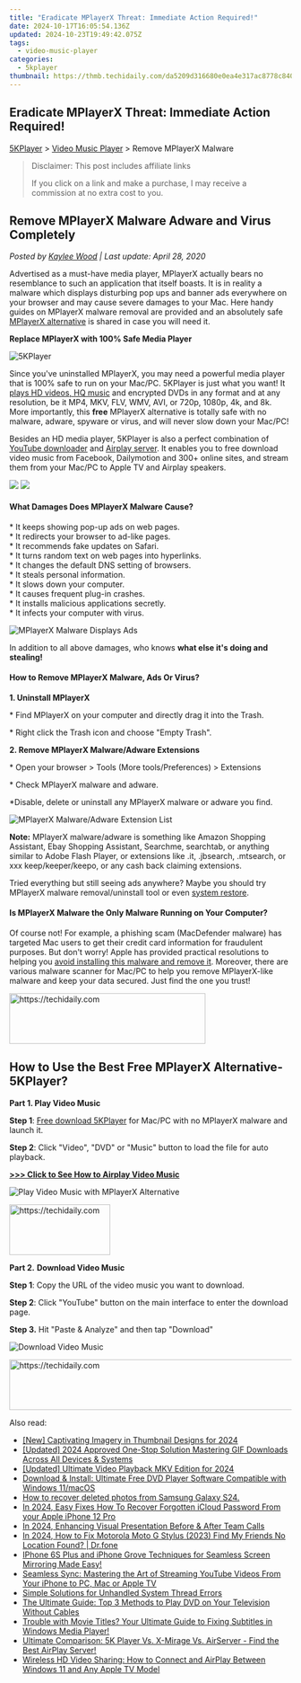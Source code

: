 ```yaml
---
title: "Eradicate MPlayerX Threat: Immediate Action Required!"
date: 2024-10-17T16:05:54.136Z
updated: 2024-10-23T19:49:42.075Z
tags:
  - video-music-player
categories:
  - 5kplayer
thumbnail: https://thmb.techidaily.com/da5209d316680e0ea4e317ac8778c8407afff2b573c02ea17e5760889c684fa1.jpg
---
```


## Eradicate MPlayerX Threat: Immediate Action Required!

[5KPlayer](https://tools.techidaily.com/5kplayer/products/) \> [Video Music Player](https://tools.techidaily.com/5kplayer/video-music-player/) \> Remove MPlayerX Malware

>  Disclaimer: This post includes affiliate links
>
>  If you click on a link and make a purchase, I may receive a commission at no extra cost to you.
>

## Remove MPlayerX Malware Adware and Virus Completely

 _Posted by [Kaylee Wood](https://www.quora.com/profile/Amanda-Hu-21) | Last update: April 28, 2020_

Advertised as a must-have media player, MPlayerX actually bears no resemblance to such an application that itself boasts. It is in reality a malware which displays disturbing pop ups and banner ads everywhere on your browser and may cause severe damages to your Mac. Here handy guides on MPlayerX malware removal are provided and an absolutely safe [MPlayerX alternative](https://tools.techidaily.com/5kplayer/products/) is shared in case you will need it.

**Replace MPlayerX with 100% Safe Media Player**

![5KPlayer](https://www.5kplayer.com/video-music-player/img/5kplayer-icon-1202.png) 

Since you've uninstalled MPlayerX, you may need a powerful media player that is 100% safe to run on your Mac/PC. 5KPlayer is just what you want! It [plays HD videos, HQ music](https://tools.techidaily.com/5kplayer/video-music-player/) and encrypted DVDs in any format and at any resolution, be it MP4, MKV, FLV, WMV, AVI, or 720p, 1080p, 4k, and 8k. More importantly, this **free** MPlayerX alternative is totally safe with no malware, adware, spyware or virus, and will never slow down your Mac/PC!

Besides an HD media player, 5KPlayer is also a perfect combination of [YouTube downloader](https://tools.techidaily.com/5kplayer/youtube-download/) and [Airplay server](https://tools.techidaily.com/5kplayer/airplay/). It enables you to free download video music from Facebook, Dailymotion and 300+ online sites, and stream them from your Mac/PC to Apple TV and Airplay speakers.

[![](https://www.5kplayer.com/video-music-player/../button/freedownbackwin.png)](https://tools.techidaily.com/5kplayer/products/) [![](https://www.5kplayer.com/video-music-player/../button/freedownbackmac.png)](https://tools.techidaily.com/5kplayer/products/) 

####   **What Damages Does MPlayerX Malware Cause?**

\* It keeps showing pop-up ads on web pages.   
 \* It redirects your browser to ad-like pages.   
 \* It recommends fake updates on Safari.  
 \* It turns random text on web pages into hyperlinks.   
 \* It changes the default DNS setting of browsers.  
 \* It steals personal information.  
 \* It slows down your computer.   
 \* It causes frequent plug-in crashes.  
 \* It installs malicious applications secretly.  
 \* It infects your computer with virus.

![MPlayerX Malware Displays Ads](https://www.5kplayer.com/video-music-player/img/mplayerx-malware-0126.jpg) 

In addition to all above damages, who knows **what else it's doing and stealing!**

#### **How to Remove MPlayerX Malware, Ads Or Virus?**

 **1\. Uninstall MPlayerX** 

\* Find MPlayerX on your computer and directly drag it into the Trash.

\* Right click the Trash icon and choose "Empty Trash".

**2\. Remove MPlayerX Malware/Adware Extensions**

\* Open your browser > Tools (More tools/Preferences) > Extensions

\* Check MPlayerX malware and adware.

\*Disable, delete or uninstall any MPlayerX malware or adware you find.

![MPlayerX Malware/Adware Extension List](https://www.5kplayer.com/video-music-player/img/mplayerx-malware-extention-list-0126.jpg) 

**Note:** MPlayerX malware/adware is something like Amazon Shopping Assistant, Ebay Shopping Assistant, Searchme, searchtab, or anything similar to Adobe Flash Player, or extensions like .it, .jbsearch, .mtsearch, or xxx keep/keeper/keepo, or any cash back claiming extensions. 

Tried everything but still seeing ads anywhere? Maybe you should try MPlayerX malware removal/uninstall tool or even [system restore](https://support.apple.com/kb/PH18848?locale=en%5FUS). 

#### **Is MPlayerX Malware the Only Malware Running on Your Computer?**

Of course not! For example, a phishing scam (MacDefender malware) has targeted Mac users to get their credit card information for fraudulent purposes. But don't worry! Apple has provided practical resolutions to helping you [avoid installing this malware and remove it](https://support.apple.com/en-us/HT202325). Moreover, there are various malware scanner for Mac/PC to help you remove MPlayerX-like malware and keep your data secured. Just find the one you trust!

<!-- affiliate ads begin -->
<a href="https://unicoeye.pxf.io/c/5597632/2148771/18498" target="_top" id="2148771">
  <img src="//a.impactradius-go.com/display-ad/18498-2148771" border="0" alt="https://techidaily.com" width="350" height="90"/>
</a>
<img height="0" width="0" src="https://unicoeye.pxf.io/i/5597632/2148771/18498" style="position:absolute;visibility:hidden;" border="0" />
<!-- affiliate ads end -->

## How to Use the Best Free MPlayerX Alternative-5KPlayer?

**Part 1\. Play Video Music**

**Step 1**: [Free download 5KPlayer](https://tools.techidaily.com/5kplayer/products/) for Mac/PC with no MPlayerX malware and launch it. 

**Step 2**: Click "Video", "DVD" or "Music" button to load the file for auto playback.

[**\>>> Click to See How to Airplay Video Music**](https://tools.techidaily.com/5kplayer/airplay/)

![Play Video Music with MPlayerX Alternative](https://www.5kplayer.com/video-music-player/img/youtube-0119-01.png) 

<!-- affiliate ads begin -->
<a href="https://25home.pxf.io/c/5597632/2148639/16836" target="_top" id="2148639">
  <img src="//a.impactradius-go.com/display-ad/16836-2148639" border="0" alt="https://techidaily.com" width="180" height="90"/>
</a>
<img height="0" width="0" src="https://25home.pxf.io/i/5597632/2148639/16836" style="position:absolute;visibility:hidden;" border="0" />
<!-- affiliate ads end -->

 **Part 2.** **Download Video Music** 

**Step 1**: Copy the URL of the video music you want to download.

**Step 2**: Click "YouTube" button on the main interface to enter the download page.

**Step 3.** Hit "Paste & Analyze" and then tap "Download"

![Download Video Music](https://www.5kplayer.com/video-music-player/../youtube-download/img/5k-bitch-im-madonna-zjy-0716002.jpg)

<!-- affiliate ads begin -->
<a href="https://smilemakers.pxf.io/c/5597632/2123899/26106" target="_top" id="2123899">
  <img src="//a.impactradius-go.com/display-ad/26106-2123899" border="0" alt="https://techidaily.com" width="728" height="90"/>
</a>
<img height="0" width="0" src="https://smilemakers.pxf.io/i/5597632/2123899/26106" style="position:absolute;visibility:hidden;" border="0" />
<!-- affiliate ads end -->

<ins class="adsbygoogle"
     style="display:block"
     data-ad-format="autorelaxed"
     data-ad-client="ca-pub-7571918770474297"
     data-ad-slot="1223367746"></ins>

<ins class="adsbygoogle"
     style="display:block"
     data-ad-client="ca-pub-7571918770474297"
     data-ad-slot="8358498916"
     data-ad-format="auto"
     data-full-width-responsive="true"></ins>

<span class="atpl-alsoreadstyle">Also read:</span>
<div><ul>
<li><a href="https://facebook-video-share.techidaily.com/new-captivating-imagery-in-thumbnail-designs-for-2024/"><u>[New] Captivating Imagery in Thumbnail Designs for 2024</u></a></li>
<li><a href="https://facebook-videos.techidaily.com/updated-2024-approved-one-stop-solution-mastering-gif-downloads-across-all-devices-and-systems/"><u>[Updated] 2024 Approved One-Stop Solution Mastering GIF Downloads Across All Devices & Systems</u></a></li>
<li><a href="https://fox-access.techidaily.com/updated-ultimate-video-playback-mkv-edition-for-2024/"><u>[Updated] Ultimate Video Playback MKV Edition for 2024</u></a></li>
<li><a href="https://media-tips.techidaily.com/download-and-install-ultimate-free-dvd-player-software-compatible-with-windows-11macos/"><u>Download & Install: Ultimate Free DVD Player Software Compatible with Windows 11/macOS</u></a></li>
<li><a href="https://blog-min.techidaily.com/how-to-recover-deleted-photos-from-samsung-galaxy-s24-by-fonelab-android-recover-photos/"><u>How to recover deleted photos from Samsung Galaxy S24.</u></a></li>
<li><a href="https://activate-lock.techidaily.com/in-2024-easy-fixes-how-to-recover-forgotten-icloud-password-from-your-apple-iphone-12-pro-by-drfone-ios/"><u>In 2024, Easy Fixes How To Recover Forgotten iCloud Password From your Apple iPhone 12 Pro</u></a></li>
<li><a href="https://digital-screen-recording.techidaily.com/in-2024-enhancing-visual-presentation-before-and-after-team-calls/"><u>In 2024, Enhancing Visual Presentation Before & After Team Calls</u></a></li>
<li><a href="https://review-topics.techidaily.com/in-2024-how-to-fix-motorola-moto-g-stylus-2023-find-my-friends-no-location-found-drfone-by-drfone-virtual-android/"><u>In 2024, How to Fix Motorola Moto G Stylus (2023) Find My Friends No Location Found? | Dr.fone</u></a></li>
<li><a href="https://media-tips.techidaily.com/iphone-6s-plus-and-iphone-grove-techniques-for-seamless-screen-mirroring-made-easy/"><u>IPhone 6S Plus and iPhone Grove Techniques for Seamless Screen Mirroring Made Easy!</u></a></li>
<li><a href="https://media-tips.techidaily.com/seamless-sync-mastering-the-art-of-streaming-youtube-videos-from-your-iphone-to-pc-mac-or-apple-tv/"><u>Seamless Sync: Mastering the Art of Streaming YouTube Videos From Your iPhone to PC, Mac or Apple TV</u></a></li>
<li><a href="https://blue-screen-error.techidaily.com/simple-solutions-for-unhandled-system-thread-errors/"><u>Simple Solutions for Unhandled System Thread Errors</u></a></li>
<li><a href="https://media-tips.techidaily.com/the-ultimate-guide-top-3-methods-to-play-dvd-on-your-television-without-cables/"><u>The Ultimate Guide: Top 3 Methods to Play DVD on Your Television Without Cables</u></a></li>
<li><a href="https://media-tips.techidaily.com/trouble-with-movie-titles-your-ultimate-guide-to-fixing-subtitles-in-windows-media-player/"><u>Trouble with Movie Titles? Your Ultimate Guide to Fixing Subtitles in Windows Media Player!</u></a></li>
<li><a href="https://media-tips.techidaily.com/ultimate-comparison-5k-player-vs-x-mirage-vs-airserver-find-the-best-airplay-server/"><u>Ultimate Comparison: 5K Player Vs. X-Mirage Vs. AirServer - Find the Best AirPlay Server!</u></a></li>
<li><a href="https://media-tips.techidaily.com/wireless-hd-video-sharing-how-to-connect-and-airplay-between-windows-11-and-any-apple-tv-model/"><u>Wireless HD Video Sharing: How to Connect and AirPlay Between Windows 11 and Any Apple TV Model</u></a></li>
</ul></div>

